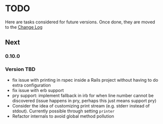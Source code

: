 # TODO

Here are tasks considered for future versions. Once done, they are moved to the [Change Log](CHANGELOG.md)

## Next

### 0.10.0

### Version TBD

- fix issue with printing in rspec inside a Rails project without having to do extra configuration
- fix issue with erb support
- pry support: implement fallback in irb for when line number cannot be discovered (issue happens in pry, perhaps this just means support pry)
- Consider the idea of customizing print stream (e.g. stderr instead of stdout). Currently possible through setting `printer`
- Refactor internals to avoid global method pollution
